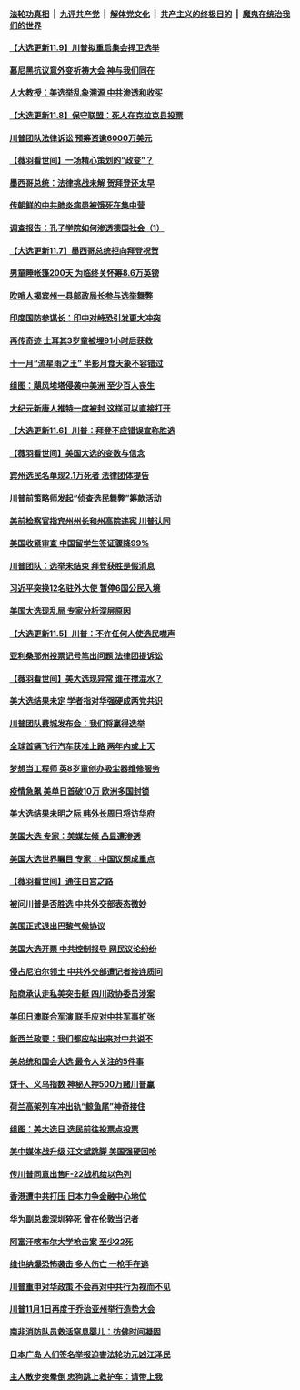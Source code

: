 

####  [法轮功真相](../../../../basic/blob/master/README.md?t=11100102) &nbsp;|&nbsp; [九评共产党](../../../../9ping.md/blob/master/README.md?t=11100102) &nbsp;|&nbsp; [解体党文化](../../../../jtdwh.md/blob/master/README.md?t=11100102)  &nbsp;|&nbsp; [共产主义的终极目的](../../../../gczydzjmd.md/blob/master/README.md?t=11100102) &nbsp;|&nbsp; [魔鬼在统治我们的世界](../../../../mgztzwmdsj.md/blob/master/README.md?t=11100102) 

#### [【大选更新11.9】川普拟重启集会捍卫选举](../pages/nsc418/n12535884.md?t=11100102) 

#### [慕尼黑抗议意外变祈祷大会 神与我们同在](../pages/nsc418/n12534714.md?t=11100102) 

#### [人大教授：美选举乱象溯源 中共渗透和收买](../pages/nsc418/n12534296.md?t=11100102) 

#### [【大选更新11.8】保守联盟：死人在克拉克县投票](../pages/nsc418/n12533787.md?t=11100102) 

#### [川普团队法律诉讼 预筹资逾6000万美元](../pages/nsc418/n12534177.md?t=11100102) 

#### [【薇羽看世间】一场精心策划的“政变”？](../pages/nsc418/n12534125.md?t=11100102) 

#### [墨西哥总统：法律挑战未解 贺拜登还太早](../pages/nsc418/n12534301.md?t=11100102) 

#### [传朝鲜的中共肺炎病患被饿死在集中营](../pages/nsc418/n12533575.md?t=11100102) 

#### [调查报告：孔子学院如何渗透德国社会（1）](../pages/nsc418/n12530487.md?t=11100102) 

#### [【大选更新11.7】墨西哥总统拒向拜登祝贺](../pages/nsc418/n12532246.md?t=11100102) 

#### [男童睡帐篷200天 为临终关怀筹8.6万英镑](../pages/nsc418/n12531537.md?t=11100102) 

#### [吹哨人揭宾州一县邮政局长参与选举舞弊](../pages/nsc418/n12532825.md?t=11100102) 

#### [印度国防参谋长：印中对峙恐引发更大冲突](../pages/nsc418/n12532492.md?t=11100102) 

#### [再传奇迹 土耳其3岁童被埋91小时后获救](../pages/nsc418/n12532074.md?t=11100102) 

#### [十一月“流星雨之王” 半影月食天象不容错过](../pages/nsc418/n12532004.md?t=11100102) 

#### [组图：飓风埃塔侵袭中美洲 至少百人丧生](../pages/nsc418/n12532249.md?t=11100102) 

#### [大纪元新唐人推特一度被封 这样可以直接打开](../pages/nsc418/n12529531.md?t=11100102) 

#### [【大选更新11.6】川普：拜登不应错误宣称胜选](../pages/nsc418/n12529890.md?t=11100102) 

#### [【薇羽看世间】美国大选的变数与信念](../pages/nsc418/n12530726.md?t=11100102) 

#### [宾州选民名单现2.1万死者 法律团体提告](../pages/nsc418/n12531088.md?t=11100102) 

#### [川普前策略师发起“侦查选民舞弊”筹款活动](../pages/nsc418/n12530912.md?t=11100102) 

#### [美前检察官指宾州州长和州高院违宪 川普认同](../pages/nsc418/n12530779.md?t=11100102) 

#### [美国收紧审查 中国留学生签证骤降99%](../pages/nsc418/n12530720.md?t=11100102) 

#### [川普团队：选举未结束 拜登获胜是假消息](../pages/nsc418/n12530471.md?t=11100102) 

#### [习近平突换12名驻外大使 暂停6国公民入境](../pages/nsc418/n12529154.md?t=11100102) 

#### [美国大选现乱局 专家分析深层原因](../pages/nsc418/n12527779.md?t=11100102) 

#### [【大选更新11.5】川普：不许任何人使选民噤声](../pages/nsc418/n12527098.md?t=11100102) 

#### [亚利桑那州投票记号笔出问题 法律团提诉讼](../pages/nsc418/n12528467.md?t=11100102) 

#### [【薇羽看世间】美大选现异常 谁在搅混水？](../pages/nsc418/n12528162.md?t=11100102) 

#### [美大选结果未定 学者指对华强硬成两党共识](../pages/nsc418/n12527992.md?t=11100102) 

#### [川普团队费城发布会：我们将赢得选举](../pages/nsc418/n12528005.md?t=11100102) 

#### [全球首辆飞行汽车获准上路 两年内或上天](../pages/nsc418/n12526869.md?t=11100102) 

#### [梦想当工程师 英8岁童创办吸尘器维修服务](../pages/nsc418/n12526503.md?t=11100102) 

#### [疫情急飙 美单日首破10万 欧洲多国封锁](../pages/nsc418/n12527809.md?t=11100102) 

#### [美大选结果未明之际 韩外长周日将访华府](../pages/nsc418/n12527058.md?t=11100102) 

#### [美国大选 专家：美媒左倾 凸显遭渗透](../pages/nsc418/n12526089.md?t=11100102) 

#### [美国大选世界瞩目 专家：中国议题成重点](../pages/nsc418/n12525623.md?t=11100102) 

#### [【薇羽看世间】通往白宫之路](../pages/nsc418/n12525585.md?t=11100102) 

#### [被问川普是否胜选 中共外交部表态微妙](../pages/nsc418/n12525350.md?t=11100102) 

#### [美国正式退出巴黎气候协议](../pages/nsc418/n12525442.md?t=11100102) 

#### [美国大选开票 中共控制报导 网民议论纷纷](../pages/nsc418/n12524549.md?t=11100102) 

#### [侵占尼泊尔领土 中共外交部遭记者接连质问](../pages/nsc418/n12523081.md?t=11100102) 

#### [陆商承认走私美突击艇 四川政协委员涉案](../pages/nsc418/n12523256.md?t=11100102) 

#### [美印日澳联合军演 联手应对中共军事扩张](../pages/nsc418/n12522711.md?t=11100102) 

#### [新西兰政要：我们都应站出来对中共说不](../pages/nsc418/n12522124.md?t=11100102) 

#### [美总统和国会大选 最令人关注的5件事](../pages/nsc418/n12522890.md?t=11100102) 

#### [饼干、义乌指数 神秘人押500万赌川普赢](../pages/nsc418/n12522781.md?t=11100102) 

#### [荷兰高架列车冲出轨“鲸鱼尾”神奇接住](../pages/nsc418/n12521608.md?t=11100102) 

#### [组图：美大选日 选民前往投票点投票](../pages/nsc418/n12522482.md?t=11100102) 

#### [美中媒体战升级 汪文斌跳脚 美国强硬回呛](../pages/nsc418/n12522469.md?t=11100102) 

#### [传川普同意出售F-22战机给以色列](../pages/nsc418/n12521919.md?t=11100102) 

#### [香港遭中共打压 日本力争金融中心地位](../pages/nsc418/n12521996.md?t=11100102) 

#### [华为副总裁深圳猝死 曾在伦敦当记者](../pages/nsc418/n12520247.md?t=11100102) 

#### [阿富汗喀布尔大学枪击案 至少22死](../pages/nsc418/n12520997.md?t=11100102) 

#### [维也纳爆恐怖袭击 多人伤亡 一枪手在逃](../pages/nsc418/n12520998.md?t=11100102) 

#### [川普重申对华政策 不会再对中共行为视而不见](../pages/nsc418/n12520836.md?t=11100102) 

#### [川普11月1日再度于乔治亚州举行造势大会](../pages/nsc418/n12520525.md?t=11100102) 

#### [南非消防队员救活窒息婴儿：彷佛时间凝固](../pages/nsc418/n12518501.md?t=11100102) 

#### [日本广岛 人们签名举报迫害法轮功元凶江泽民](../pages/nsc418/n12519541.md?t=11100102) 

#### [主人散步突晕倒 忠狗跳上救护车：请带上我](../pages/nsc418/n12519522.md?t=11100102) 


